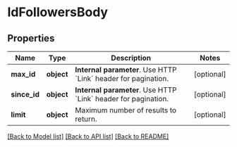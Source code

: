 # IdFollowersBody

## Properties
Name | Type | Description | Notes
------------ | ------------- | ------------- | -------------
**max_id** | **object** | **Internal parameter**. Use HTTP &#x60;Link&#x60; header for pagination. | [optional] 
**since_id** | **object** | **Internal parameter**. Use HTTP &#x60;Link&#x60; header for pagination. | [optional] 
**limit** | **object** | Maximum number of results to return. | [optional] 

[[Back to Model list]](../README.md#documentation-for-models) [[Back to API list]](../README.md#documentation-for-api-endpoints) [[Back to README]](../README.md)

